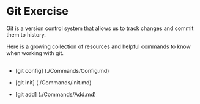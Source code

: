 # Git Exercise

Git is a version control system that allows us to track changes and commit them to history.

Here is a growing collection of resources and helpful commands to know when working with git.

##

- [git config] (./Commands/Config.md)

- [git init] (./Commands/Init.md)

- [git add] (./Commands/Add.md)
